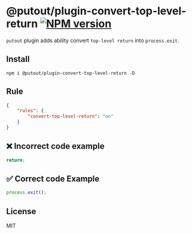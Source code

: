 # @putout/plugin-convert-top-level-return [![NPM version][NPMIMGURL]][NPMURL]

[NPMIMGURL]: https://img.shields.io/npm/v/@putout/plugin-convert-top-level-return.svg?style=flat&longCache=true
[NPMURL]: https://npmjs.org/package/@putout/plugin-convert-top-level-return"npm"

`putout` plugin adds ability convert `top-level return` into `process.exit`.

## Install

```
npm i @putout/plugin-convert-top-level-return -D
```

## Rule

```json
{
    "rules": {
        "convert-top-level-return": "on"
    }
}
```

## ❌ Incorrect code example

```js
return;
```

## ✅ Correct code Example

```js
process.exit();
```

## License

MIT
